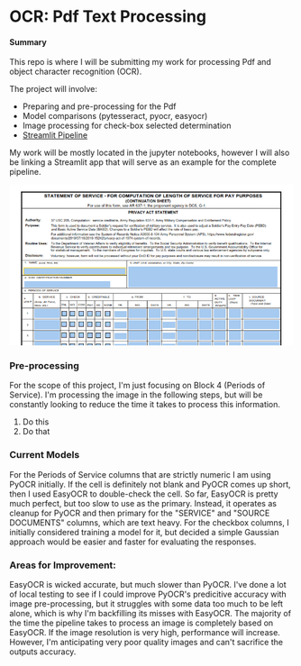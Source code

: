 # OCR: Pdf Text Processing

#### Summary

This repo is where I will be submitting my work for processing Pdf and object character recognition (OCR).

The project will involve:
- Preparing and pre-processing for the Pdf
- Model comparisons (pytesseract, pyocr, easyocr)
- Image processing for check-box selected determination
- [Streamlit Pipeline](https://github.com/calebsmo/ocr)

My work will be mostly located in the jupyter notebooks, however I will also be linking a Streamlit app that will serve as an example for the complete pipeline.

![1506](https://github.com/calebsmo/Springboard/blob/main/Springboard%20Projects/OCR/Example.png)

### Pre-processing
For the scope of this project, I'm just focusing on Block 4 (Periods of Service). I'm processing the image in the following steps, but will be constantly looking to reduce the time it takes to process this information.

1. Do this
2. Do that

### Current Models
For the Periods of Service columns that are strictly numeric I am using PyOCR initially. If the cell is definitely not blank and PyOCR comes up short, then I used EasyOCR to double-check the cell. So far, EasyOCR is pretty much perfect, but too slow to use as the primary. Instead, it operates as cleanup for PyOCR and then primary for the "SERVICE" and "SOURCE DOCUMENTS" columns, which are text heavy. For the checkbox columns, I initially considered training a model for it, but decided a simple Gaussian approach would be easier and faster for evaluating the responses.

### Areas for Improvement:
EasyOCR is wicked accurate, but much slower than PyOCR. I've done a lot of local testing to see if I could improve PyOCR's predicitive accuracy with image pre-processing, but it struggles with some data too much to be left alone, which is why I'm backfilling its misses with EasyOCR. The majority of the time the pipeline takes to process an image is completely based on EasyOCR. If the image resolution is very high, performance will increase. However, I'm anticipating very poor quality images and can't sacrifice the outputs accuracy.

